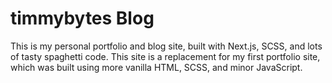 # timmybytes Blog

This is my personal portfolio and blog site, built with Next.js, SCSS, and lots of tasty spaghetti code. This site is a replacement for my first portfolio site, which was built using more vanilla HTML, SCSS, and minor JavaScript.

